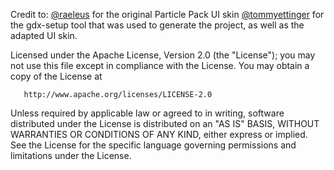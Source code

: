 Credit to:
[@raeleus](https://github.com/raeleus) for the original Particle Pack UI skin
[@tommyettinger](https://github.com/tommyettinger) for the gdx-setup tool that was used to generate the project, as well as the adapted UI skin.


Licensed under the Apache License, Version 2.0 (the "License");
you may not use this file except in compliance with the License.
You may obtain a copy of the License at

       http://www.apache.org/licenses/LICENSE-2.0

Unless required by applicable law or agreed to in writing, software
distributed under the License is distributed on an "AS IS" BASIS,
WITHOUT WARRANTIES OR CONDITIONS OF ANY KIND, either express or implied.
See the License for the specific language governing permissions and
limitations under the License. 
